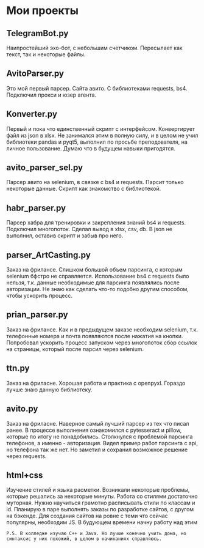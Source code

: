 # Мои проекты

 ## TelegramBot.py
Наипростейший эхо-бот, с небольшим счетчиком.
Пересылает как текст, так и некоторые файлы.

 ## AvitoParser.py 
Это мой первый парсер. Сайта авито.
С библиотеками requests, bs4.
Подключил прокси и юзер агента.

 ## Konverter.py
Первый и пока что единственный скрипт с интерфейсом.
Конвертирует файл из json в xlsx.
Не занимался этим в полную силу, и в целом не учил библиотеки pandas и pyqt5, выполнил по просьбе преподователя, на личное пользование.
Думаю что в будущем навыки пригодятся.

 ## avito_parser_sel.py
Парсер авито на selenium, в связке с bs4 и requests.
Парсит только некоторые данные. Скрипт как знакомство с библиотекой.

 ## habr_parser.py
Парсер хабра для тренировки и закрепления знаний bs4 и requests. Подключил многопоток.
Сделал вывод в xlsx, csv, db. В json не выполнил, оставив скрипт и забыв про него.

 ## parser_ArtCasting.py
Заказ на фрилансе.
Слишком большой объем парсинга, с которым selenium бфстро не справляется.
Использование bs4 с requests было нельзя, т.к. данные необходимые для парсинга появлялись после авторизации.
Не знаю как сделать что-то подобно другим способом, чтобы ускорить процесс.

 ## prian_parser.py
Заказ на фрилансе.
Как и в предыдущем заказе необходим selenium, т.к. телефонные номера и почта появляются после нажатия на кнопки.
Попробовал ускорить процесс запуском через многопоток сбор ссылок на страницы, который после парсил через selenium.

 ## ttn.py
Заказ на фриласне.
Хорошая работа и практика с openpyxl. Гораздо лучше знаю данную библиотеку.

 ## avito.py

Заказ на фриласне.
Наверное самый лучший парсер из тех что писал ранее.
В процессе выполнения ознакомился с pytesseract и pillow, которые по итогу не понадобились.
Столкнулся с проблемой парсинга телефонов, а именно - авторизация.
Видел пример работ парсинга с api, но телефона так же нет.
Но заметил и сохранил возможное решение через requests.


 ## html+css

Изучение стилей и языка расметки.
Возникали некоторые проблемы, которые решались за некоторые минуты.
Работа со стилями достаточно муторная. Нужно научиться грамотно расписывать стили по классам и id.
Планирую в паре выполнять заказы по разработке сайтов, с другом на бэкенде.
Для создания сайтов на ровне с теми что сейчас популярны, необходим JS.
В будующем времени начну работу над этим

`
P.S. В колледже изучаю C++ и Java. Но лучше конечно учить дома, но синтаксис у них похожий, в целом в начинаниях справляюсь.
`
